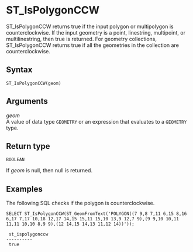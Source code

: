 # ST\_IsPolygonCCW<a name="ST_IsPolygonCCW-function"></a>

ST\_IsPolygonCCW returns true if the input polygon or multipolygon is counterclockwise\. If the input geometry is a point, linestring, multipoint, or multilinestring, then true is returned\. For geometry collections, ST\_IsPolygonCCW returns true if all the geometries in the collection are counterclockwise\. 

## Syntax<a name="ST_IsPolygonCCW-function-syntax"></a>

```
ST_IsPolygonCCW(geom)
```

## Arguments<a name="ST_IsPolygonCCW-function-arguments"></a>

 *geom*   
A value of data type `GEOMETRY` or an expression that evaluates to a `GEOMETRY` type\. 

## Return type<a name="ST_IsPolygonCCW-function-return"></a>

`BOOLEAN`

If *geom* is null, then null is returned\. 

## Examples<a name="ST_IsPolygonCCW-function-examples"></a>

The following SQL checks if the polygon is counterclockwise\. 

```
SELECT ST_IsPolygonCCW(ST_GeomFromText('POLYGON((7 9,8 7,11 6,15 8,16 6,17 7,17 10,18 12,17 14,15 15,11 15,10 13,9 12,7 9),(9 9,10 10,11 11,11 10,10 8,9 9),(12 14,15 14,13 11,12 14))'));
```

```
 st_ispolygonccw
----------
 true
```
